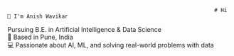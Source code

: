                                                                      # Hi 👋 I'm Anish Wavikar

 
 Pursuing B.E. in Artificial Intelligence & Data Science  
📍 Based in Pune, India  
💻 Passionate about AI, ML, and solving real-world problems with data
<!--
**Anish2124/Anish2124** is a ✨ _special_ ✨ repository because its `README.md` (this file) appears on your GitHub profile.

Here are some ideas to get you started:

- 🔭 I’m currently working on ...
- 🌱 I’m currently learning ...
- 👯 I’m looking to collaborate on ...
- 🤔 I’m looking for help with ...
- 💬 Ask me about ...
- 📫 How to reach me: ...
- 😄 Pronouns: ...
- ⚡ Fun fact: ...
-->
